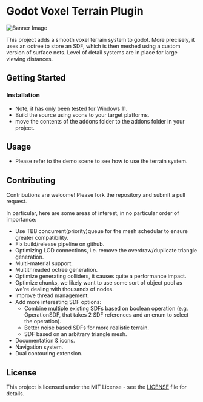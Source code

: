 # Godot Voxel Terrain Plugin

![Banner Image](https://github.com/JorisAR/GDVoxelTerrain/blob/main/banner.png?raw=true)

This project adds a smooth voxel terrain system to godot. 
More precisely, it uses an octree to store an SDF, which is then meshed using a custom version of surface nets. Level of detail systems are in place for large viewing distances.


## Getting Started

### Installation

- Note, it has only been tested for Windows 11.
- Build the source using scons to your target platforms.
- move the contents of the addons folder to the addons folder in your project.

## Usage

- Please refer to the demo scene to see how to use the terrain system.

## Contributing

Contributions are welcome! Please fork the repository and submit a pull request.

In particular, here are some areas of interest, in no particular order of importance:
- Use TBB concurrent(priority)queue for the mesh schedular to ensure greater compatibility.
- Fix build/release pipeline on github.
- Optimizing LOD connections, i.e. remove the overdraw/duplicate triangle generation.
- Multi-material support.
- Multithreaded octree generation.
- Optimize generating colliders, it causes quite a performance impact.
- Optimize chunks, we likely want to use some sort of object pool as we're dealing with thousands of nodes.
- Improve thread management.
- Add more interesting SDF options:
    - Combine multiple existing SDFs based on boolean operation (e.g. OperationSDF, that takes 2 SDF references and an enum to select the operation).
    - Better noise based SDFs for more realistic terrain.
    - SDF based on an arbitrary triangle mesh.
- Documentation & icons.
- Navigation system.
- Dual contouring extension.

## License

This project is licensed under the MIT License - see the [LICENSE](LICENSE) file for details.

